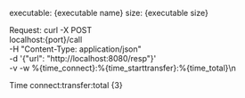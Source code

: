 executable: {executable name}
size: {executable size}

Request:
curl -X POST \
localhost:{port}/call \
-H "Content-Type: application/json" \
-d '{"url": "http://localhost:8080/resp"}' \
-v -w %{time_connect}:%{time_starttransfer}:%{time_total}\\n

Time
connect:transfer:total
{3}
